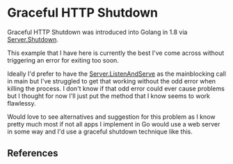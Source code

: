 # Graceful HTTP Shutdown

Graceful HTTP Shutdown was introduced into Golang in 1.8 via [Server.Shutdown](https://golang.org/pkg/net/http/#Server.Shutdown).

This example that I have here is currently the best I've come across without triggering an error for exiting too soon. 

Ideally I'd prefer to have the [Server.ListenAndServe](https://golang.org/pkg/net/http/#Server.ListenAndServe) as the mainblocking call in main but I've struggled to get that working without the odd error when killing the process. I don't know if that odd error could ever cause problems but I thought for now I'll just put the method that I know seems to work flawlessy. 

Would love to see alternatives and suggestion for this problem as I know pretty much most if not all apps I implement in Go would use a web server in some way and I'd use a graceful shutdown technique like this. 

## References

